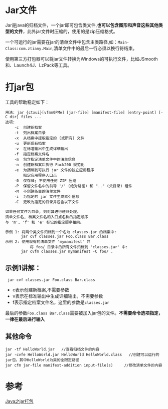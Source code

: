 #  Jar文件

Jar是java的归档文件，一个jar即可包含类文件,**也可以包含图形和声音这些其他类型的文件**，此外jar文件时压缩的，使用的是zip压缩格式。


一个可运行的jar需要在jar的清单文件中包含主类路径,如：`Main-Class:com.ztiany.Main`,清单文件中的最后一行必须以换行符结束。


使用第三方打包器可以将jar文件转换为Windows的可执行文件，比如JSmooth和、Launch4J、LzPack等工具。


# 打jar包

工具的帮助稳定如下：
```
用法: jar {ctxui}[vfmn0PMe] [jar-file] [manifest-file] [entry-point] [-C dir] files ...
选项:
    -c  创建新档案
    -t  列出档案目录
    -x  从档案中提取指定的 (或所有) 文件
    -u  更新现有档案
    -v  在标准输出中生成详细输出
    -f  指定档案文件名
    -m  包含指定清单文件中的清单信息
    -n  创建新档案后执行 Pack200 规范化
    -e  为捆绑到可执行 jar 文件的独立应用程序
        指定应用程序入口点
    -0  仅存储; 不使用任何 ZIP 压缩
    -P  保留文件名中的前导 '/' (绝对路径) 和 ".." (父目录) 组件
    -M  不创建条目的清单文件
    -i  为指定的 jar 文件生成索引信息
    -C  更改为指定的目录并包含以下文件
    
如果任何文件为目录, 则对其进行递归处理。
清单文件名, 档案文件名和入口点名称的指定顺序
与 'm', 'f' 和 'e' 标记的指定顺序相同。

示例 1: 将两个类文件归档到一个名为 classes.jar 的档案中:
       jar cvf classes.jar Foo.class Bar.class
示例 2: 使用现有的清单文件 'mymanifest' 并
           将 foo/ 目录中的所有文件归档到 'classes.jar' 中:
       jar cvfm classes.jar mymanifest -C foo/ .
```

## 示例1讲解：

` jar cvf classes.jar Foo.class Bar.class`
- c表示创建新档案,不需要参数
- v表示在标准输出中生成详细输出，不需要参数
- f表示指定档案文件名，这里的参数是`classes.jar`

最后的参数`Foo.class Bar.class`需要被加入jar包的文件。**不需要命令选项指定，一律在最后进行输入**

## 其他命令

```
jar -tf HelloWorld.jar   //查看归档文件的内容
jar -cvfe HelloWorld.jar HelloWorld HelloWorld.class   //创建可以运行的jar包，其中HelloWorld为类的全限定路径
jar cfm jar-file manifest-addition input-file(s)     //修改清单文件的内容
```

# 参考

[Java之jar打包](http://www.jianshu.com/p/61cfa1347894)
